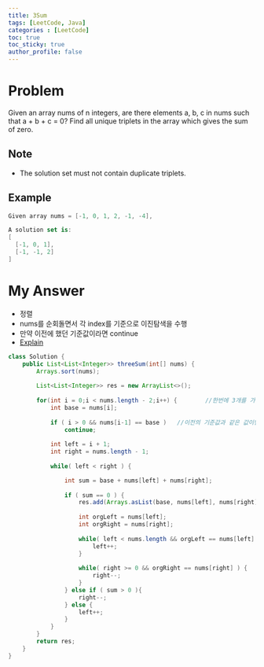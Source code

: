 ```yaml
---
title: 3Sum
tags: [LeetCode, Java]
categories : [LeetCode]
toc: true
toc_sticky: true
author_profile: false
---
```


# Problem

Given an array nums of n integers, are there elements a, b, c in nums such that a + b + c = 0? Find all unique triplets in the array which gives the sum of zero.

## Note

* The solution set must not contain duplicate triplets.

## Example

```swift
Given array nums = [-1, 0, 1, 2, -1, -4],

A solution set is:
[
  [-1, 0, 1],
  [-1, -1, 2]
]
```

# My Answer

* 정렬
* nums를 순회돌면서 각 index를 기준으로 이진탐색을 수행
* 만약 이전에 했던 기준값이라면 continue
* [Explain](https://youtu.be/vm1dyVWfW6M)  

```java
class Solution {
    public List<List<Integer>> threeSum(int[] nums) {
        Arrays.sort(nums);
        
        List<List<Integer>> res = new ArrayList<>();
        
        for(int i = 0;i < nums.length - 2;i++) {        //한번에 3개를 가지고 체크하기 때문에 끝에서 3번째 까지만 돌면 된다.
            int base = nums[i];
            
            if ( i > 0 && nums[i-1] == base )   //이전의 기준값과 같은 값이면 할 필요 없다
                continue;
            
            int left = i + 1;
            int right = nums.length - 1;
            
            while( left < right ) {           

                int sum = base + nums[left] + nums[right];
                
                if ( sum == 0 ) {
                    res.add(Arrays.asList(base, nums[left], nums[right]));
                    
                    int orgLeft = nums[left];
                    int orgRight = nums[right];
                    
                    while( left < nums.length && orgLeft == nums[left] ) {  //그 다음 값을 찾았는데, 이전에 사용했던 값과 동일할 수 있다 다를때까지 Index 증가 시키자
                        left++;
                    }          
                    
                    while( right >= 0 && orgRight == nums[right] ) {   //그 다음 값을 찾았는데, 이전에 사용했던 값과 동일할 수 있다 다를때까지 Index 감소 시키자
                        right--;
                    }
                } else if ( sum > 0 ){  
                    right--;
                } else {
                    left++;
                }
            }
        }        
        return res;
    }
}
```

